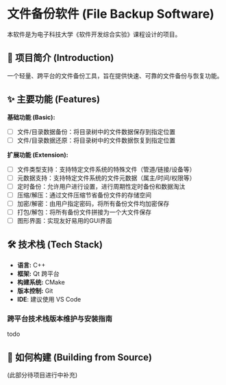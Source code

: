 # 文件备份软件 (File Backup Software)

本软件是为电子科技大学《软件开发综合实验》课程设计的项目。

## 📖 项目简介 (Introduction)

一个轻量、跨平台的文件备份工具，旨在提供快速、可靠的文件备份与恢复功能。

## ✨ 主要功能 (Features)

**基础功能 (Basic):**
- [ ] 文件/目录数据备份：将目录树中的文件数据保存到指定位置
- [ ] 文件/目录数据还原：将目录树中的文件数据恢复到指定位置

**扩展功能 (Extension):**
- [ ] 文件类型支持：支持特定文件系统的特殊文件（管道/链接/设备等）
- [ ] 元数据支持：支持特定文件系统的文件元数据（属主/时间/权限等）
- [ ] 定时备份：允许用户进行设置，进行周期性定时备份和数据淘汰
- [ ] 压缩/解压：通过文件压缩节省备份文件的存储空间
- [ ] 加密/解密：由用户指定密码，将所有备份文件均加密保存
- [ ] 打包/解包：将所有备份文件拼接为一个大文件保存
- [ ] 图形界面：实现友好易用的GUI界面

## 🛠️ 技术栈 (Tech Stack)

- **语言:** C++
- **框架:** Qt 跨平台
- **构建系统:** CMake
- **版本控制:** Git
- **IDE**: 建议使用 VS Code

### 跨平台技术栈版本维护与安装指南
todo

## 🚀 如何构建 (Building from Source)

(此部分待项目进行中补充)